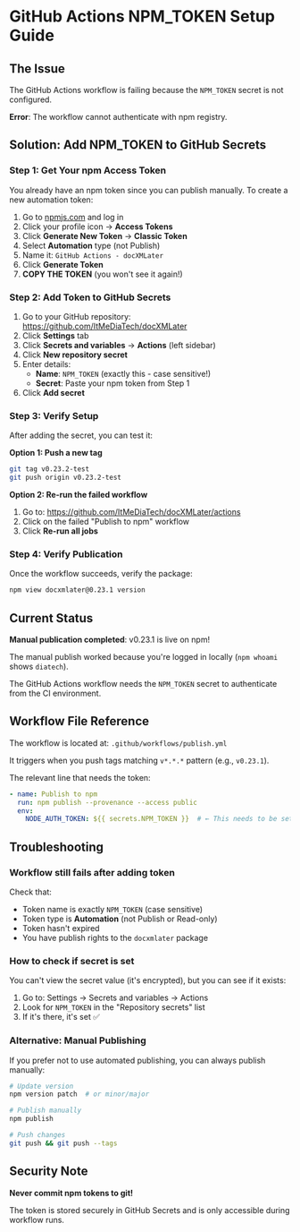 # GitHub Actions NPM_TOKEN Setup Guide

## The Issue

The GitHub Actions workflow is failing because the `NPM_TOKEN` secret is not configured.

**Error**: The workflow cannot authenticate with npm registry.

## Solution: Add NPM_TOKEN to GitHub Secrets

### Step 1: Get Your npm Access Token

You already have an npm token since you can publish manually. To create a new automation token:

1. Go to [npmjs.com](https://www.npmjs.com/) and log in
2. Click your profile icon → **Access Tokens**
3. Click **Generate New Token** → **Classic Token**
4. Select **Automation** type (not Publish)
5. Name it: `GitHub Actions - docXMLater`
6. Click **Generate Token**
7. **COPY THE TOKEN** (you won't see it again!)

### Step 2: Add Token to GitHub Secrets

1. Go to your GitHub repository: https://github.com/ItMeDiaTech/docXMLater
2. Click **Settings** tab
3. Click **Secrets and variables** → **Actions** (left sidebar)
4. Click **New repository secret**
5. Enter details:
   - **Name**: `NPM_TOKEN` (exactly this - case sensitive!)
   - **Secret**: Paste your npm token from Step 1
6. Click **Add secret**

### Step 3: Verify Setup

After adding the secret, you can test it:

**Option 1: Push a new tag**
```bash
git tag v0.23.2-test
git push origin v0.23.2-test
```

**Option 2: Re-run the failed workflow**
1. Go to: https://github.com/ItMeDiaTech/docXMLater/actions
2. Click on the failed "Publish to npm" workflow
3. Click **Re-run all jobs**

### Step 4: Verify Publication

Once the workflow succeeds, verify the package:

```bash
npm view docxmlater@0.23.1 version
```

## Current Status

**Manual publication completed**: v0.23.1 is live on npm!

The manual publish worked because you're logged in locally (`npm whoami` shows `diatech`).

The GitHub Actions workflow needs the `NPM_TOKEN` secret to authenticate from the CI environment.

## Workflow File Reference

The workflow is located at: `.github/workflows/publish.yml`

It triggers when you push tags matching `v*.*.*` pattern (e.g., `v0.23.1`).

The relevant line that needs the token:
```yaml
- name: Publish to npm
  run: npm publish --provenance --access public
  env:
    NODE_AUTH_TOKEN: ${{ secrets.NPM_TOKEN }}  # ← This needs to be set
```

## Troubleshooting

### Workflow still fails after adding token

Check that:
- Token name is exactly `NPM_TOKEN` (case sensitive)
- Token type is **Automation** (not Publish or Read-only)
- Token hasn't expired
- You have publish rights to the `docxmlater` package

### How to check if secret is set

You can't view the secret value (it's encrypted), but you can see if it exists:

1. Go to: Settings → Secrets and variables → Actions
2. Look for `NPM_TOKEN` in the "Repository secrets" list
3. If it's there, it's set ✅

### Alternative: Manual Publishing

If you prefer not to use automated publishing, you can always publish manually:

```bash
# Update version
npm version patch  # or minor/major

# Publish manually
npm publish

# Push changes
git push && git push --tags
```

## Security Note

**Never commit npm tokens to git!**

The token is stored securely in GitHub Secrets and is only accessible during workflow runs.
